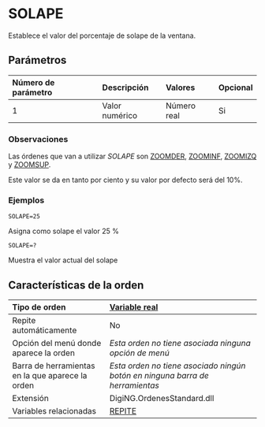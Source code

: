 # SOLAPE

Establece el valor del porcentaje de solape de la ventana.

## Parámetros

| Número de parámetro | Descripción | Valores | Opcional |
| :--- | :--- | :--- | :--- |
| 1 | Valor numérico | Número real | Si |

### Observaciones

Las órdenes que van a utilizar _SOLAPE_ son [ZOOMDER](/digi3d-net/referencia/ventana-de-dibujo/variables/s/ZOOMDER.html), [ZOOMINF](/digi3d-net/referencia/ventana-de-dibujo/variables/s/ZOOMINF.html), [ZOOMIZQ](/digi3d-net/referencia/ventana-de-dibujo/variables/s/ZOOMIZQ.html) y [ZOOMSUP](/digi3d-net/referencia/ventana-de-dibujo/variables/s/ZOOMSUP.html).

Este valor se da en tanto por ciento y su valor por defecto será del 10%.

### Ejemplos

`SOLAPE=25`

Asigna como solape el valor 25 %

`SOLAPE=?`

Muestra el valor actual del solape

## Características de la orden

| Tipo de orden | [Variable real](solape.md) |
| :--- | :--- |
| Repite automáticamente | No |
| Opción del menú donde aparece la orden | _Esta orden no tiene asociada ninguna opción de menú_ |
| Barra de herramientas en la que aparece la orden | _Esta orden no tiene asociado ningún botón en ninguna barra de herramientas_ |
| Extensión | DigiNG.OrdenesStandard.dll |
| Variables relacionadas | [REPITE](/digi3d-net/referencia/ventana-de-dibujo/variables/s/REPITE.html) |

